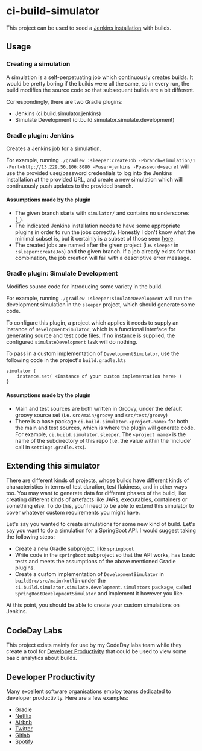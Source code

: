 # ci-build-simulator

This project can be used to seed a [Jenkins installation](https://github.com/robmoore-i/JenkinsEC2) with builds.

## Usage

### Creating a simulation

A simulation is a self-perpetuating job which continuously creates builds. It would be pretty boring if the builds were
all the same, so in every run, the build modifies the source code so that subsequent builds are a bit different.

Correspondingly, there are two Gradle plugins:

- Jenkins (ci.build.simulator.jenkins)
- Simulate Development (ci.build.simulator.simulate.development)

### Gradle plugin: Jenkins

Creates a Jenkins job for a simulation.

For example,
running `./gradlew :sleeper:createJob -Pbranch=simulation/1 -Purl=http://13.229.56.106:8080 -Puser=jenkins -Ppassword=secret`
will use the provided user/password credentials to log into the Jenkins installation at the provided URL, and create a
new simulation which will continuously push updates to the provided branch.

#### Assumptions made by the plugin

- The given branch starts with `simulator/` and contains no underscores (`_`).
- The indicated Jenkins installation needs to have some appropriate plugins in order to run the jobs correctly. Honestly
  I don't know what the minimal subset is, but it certainly is a subset of those
  seen [here](https://github.com/robmoore-i/JenkinsEC2/blob/main/jenkins_install_plugins.sh#L17).
- The created jobs are named after the given project (i.e. `sleeper` in `:sleeper:createJob`) and the given branch. If a
  job already exists for that combination, the job creation will fail with a descriptive error message.

### Gradle plugin: Simulate Development

Modifies source code for introducing some variety in the build.

For example, running `./gradlew :sleeper:simulateDevelopment` will run the development simulation in the `sleeper`
project, which should generate some code.

To configure this plugin, a project which applies it needs to supply an instance of `DevelopmentSimulator`, which is a
functional interface for generating source and test code files. If no instance is supplied, the configured
`simulateDevelopment` task will do nothing.

To pass in a custom implementation of `DevelopmentSimulator`, use the following code in the project's `build.gradle.kts`

```
simulator {
    instance.set( <Instance of your custom implementation here> )
}
```

#### Assumptions made by the plugin

- Main and test sources are both written in Groovy, under the default groovy source set
  (i.e. `src/main/groovy` and `src/test/groovy`)
- There is a base package `ci.build.simulator.<project-name>` for both the main and test sources, which is where the
  plugin will generate code. For example,
  `ci.build.simulator.sleeper`. The `<project name>` is the name of the subdirectory of this repo (i.e. the value within
  the 'include' call in `settings.gradle.kts`).

## Extending this simulator

There are different kinds of projects, whose builds have different kinds of characteristics in terms of test duration,
test flakiness, and in other ways too. You may want to generate data for different phases of the build, like creating
different kinds of artefacts like JARs, executables, containers or something else. To do this, you'll need to be able to
extend this simulator to cover whatever custom requirements you might have.

Let's say you wanted to create simulations for some new kind of build. Let's say you want to do a simulation for a
SpringBoot API. I would suggest taking the following steps:

- Create a new Gradle subproject, like `springboot`
- Write code in the `springboot` subproject so that the API works, has basic tests and meets the assumptions of the
  above mentioned Gradle plugins.
- Create a custom implementation of `DevelopmentSimulator` in `buildSrc/src/main/kotlin` under the
  `ci.build.simulator.simulate.development.simulators` package, called `SpringBootDevelopmentSimulator` and implement it
  however you like.

At this point, you should be able to create your custom simulations on Jenkins.

## CodeDay Labs

This project exists mainly for use by my CodeDay labs team while they create a tool for
[Developer Productivity](#developer-productivity) that could be used to view some basic analytics about builds.

## Developer Productivity

Many excellent software organisations employ teams dedicated to developer productivity. Here are a few examples:

- [Gradle](https://gradle.com/blog/top-three-reasons-to-launch-a-dedicated-developer-productivity-engineering-team/)
- [Netflix](https://jobs.netflix.com/jobs/59145792)
- [Airbnb](https://www.airbnb.com.sg/careers/departments/engineering/dev_infra)
- [Twitter](https://careers.twitter.com/en/work-for-twitter/202008/035a8b9d-3a5b-4156-bdeb-8042e4e06826/f46512c8-0ed2-4c9c-be08-bfbdae0fbcb8.html/staff-backend-engineer-developer-productivity-buildtools.html)
- [Gitlab](https://about.gitlab.com/handbook/engineering/quality/engineering-productivity-team/)
- [Spotify](https://engineering.atspotify.com/2020/08/27/how-we-improved-developer-productivity-for-our-devops-teams/)